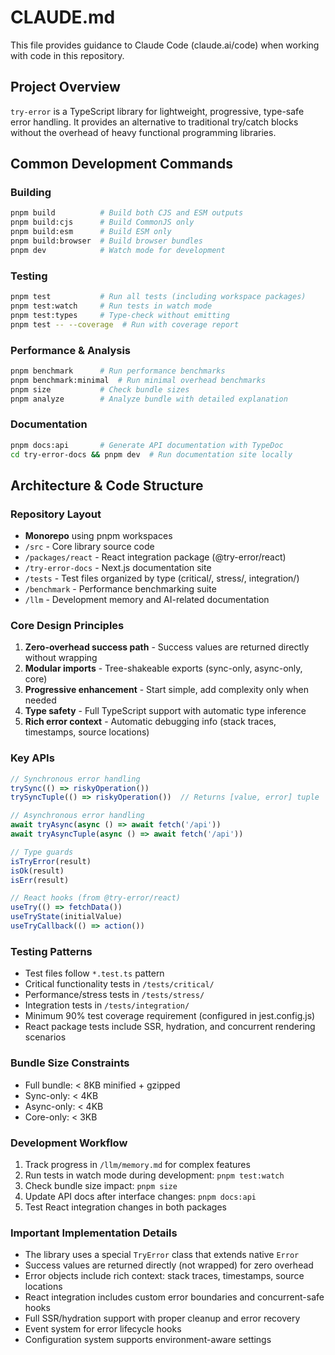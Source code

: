 # CLAUDE.md

This file provides guidance to Claude Code (claude.ai/code) when working with code in this repository.

## Project Overview
`try-error` is a TypeScript library for lightweight, progressive, type-safe error handling. It provides an alternative to traditional try/catch blocks without the overhead of heavy functional programming libraries.

## Common Development Commands

### Building
```bash
pnpm build          # Build both CJS and ESM outputs
pnpm build:cjs      # Build CommonJS only
pnpm build:esm      # Build ESM only
pnpm build:browser  # Build browser bundles
pnpm dev            # Watch mode for development
```

### Testing
```bash
pnpm test           # Run all tests (including workspace packages)
pnpm test:watch     # Run tests in watch mode
pnpm test:types     # Type-check without emitting
pnpm test -- --coverage  # Run with coverage report
```

### Performance & Analysis
```bash
pnpm benchmark      # Run performance benchmarks
pnpm benchmark:minimal  # Run minimal overhead benchmarks
pnpm size           # Check bundle sizes
pnpm analyze        # Analyze bundle with detailed explanation
```

### Documentation
```bash
pnpm docs:api       # Generate API documentation with TypeDoc
cd try-error-docs && pnpm dev  # Run documentation site locally
```

## Architecture & Code Structure

### Repository Layout
- **Monorepo** using pnpm workspaces
- `/src` - Core library source code
- `/packages/react` - React integration package (@try-error/react)
- `/try-error-docs` - Next.js documentation site
- `/tests` - Test files organized by type (critical/, stress/, integration/)
- `/benchmark` - Performance benchmarking suite
- `/llm` - Development memory and AI-related documentation

### Core Design Principles
1. **Zero-overhead success path** - Success values are returned directly without wrapping
2. **Modular imports** - Tree-shakeable exports (sync-only, async-only, core)
3. **Progressive enhancement** - Start simple, add complexity only when needed
4. **Type safety** - Full TypeScript support with automatic type inference
5. **Rich error context** - Automatic debugging info (stack traces, timestamps, source locations)

### Key APIs
```typescript
// Synchronous error handling
trySync(() => riskyOperation())
trySyncTuple(() => riskyOperation())  // Returns [value, error] tuple

// Asynchronous error handling
await tryAsync(async () => await fetch('/api'))
await tryAsyncTuple(async () => await fetch('/api'))

// Type guards
isTryError(result)
isOk(result)
isErr(result)

// React hooks (from @try-error/react)
useTry(() => fetchData())
useTryState(initialValue)
useTryCallback(() => action())
```

### Testing Patterns
- Test files follow `*.test.ts` pattern
- Critical functionality tests in `/tests/critical/`
- Performance/stress tests in `/tests/stress/`
- Integration tests in `/tests/integration/`
- Minimum 90% test coverage requirement (configured in jest.config.js)
- React package tests include SSR, hydration, and concurrent rendering scenarios

### Bundle Size Constraints
- Full bundle: < 8KB minified + gzipped
- Sync-only: < 4KB
- Async-only: < 4KB
- Core-only: < 3KB

### Development Workflow
1. Track progress in `/llm/memory.md` for complex features
2. Run tests in watch mode during development: `pnpm test:watch`
3. Check bundle size impact: `pnpm size`
4. Update API docs after interface changes: `pnpm docs:api`
5. Test React integration changes in both packages

### Important Implementation Details
- The library uses a special `TryError` class that extends native `Error`
- Success values are returned directly (not wrapped) for zero overhead
- Error objects include rich context: stack traces, timestamps, source locations
- React integration includes custom error boundaries and concurrent-safe hooks
- Full SSR/hydration support with proper cleanup and error recovery
- Event system for error lifecycle hooks
- Configuration system supports environment-aware settings